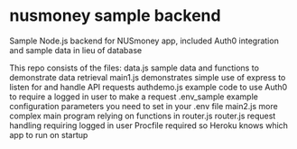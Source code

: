 # nusmoney sample backend
Sample Node.js backend for NUSmoney app, included Auth0 integration and sample data in lieu of database

This repo consists of the files:
data.js         sample data and functions to demonstrate data retrieval
main1.js        demonstrates simple use of express to listen for and handle API requests
authdemo.js     example code to use Auth0 to require a logged in user to make a request
.env_sample     example configuration parameters you need to set in your .env file
main2.js        more complex main program relying on functions in router.js 
router.js       request handling requiring logged in user
Procfile        required so Heroku knows which app to run on startup 

